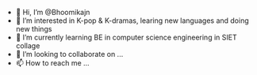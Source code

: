 - 👋 Hi, I’m @Bhoomikajn
- 👀 I’m interested in K-pop & K-dramas, learing new languages and doing new things
- 🌱 I’m currently learning BE in computer science engineering in SIET collage
- 💞️ I’m looking to collaborate on ...
- 📫 How to reach me ...

<!---
Bhoomikajn/Bhoomikajn is a ✨ special ✨ repository because its `README.md` (this file) appears on your GitHub profile.
You can click the Preview link to take a look at your changes.
--->

